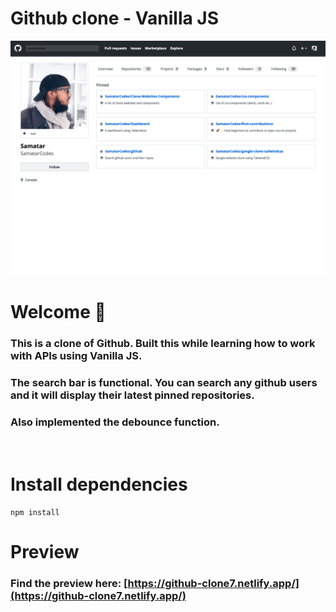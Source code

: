 # Github clone - Vanilla JS

![Image of Github project](assets/images/github_screenshot.png)

# Welcome 👋

### This is a clone of Github. Built this while learning how to work with APIs using Vanilla JS.

### The search bar is functional. You can search any github users and it will display their latest pinned repositories.

### Also implemented the debounce function.

<br />

# Install dependencies

`npm install`

# Preview

### Find the preview here: [https://github-clone7.netlify.app/](https://github-clone7.netlify.app/)
